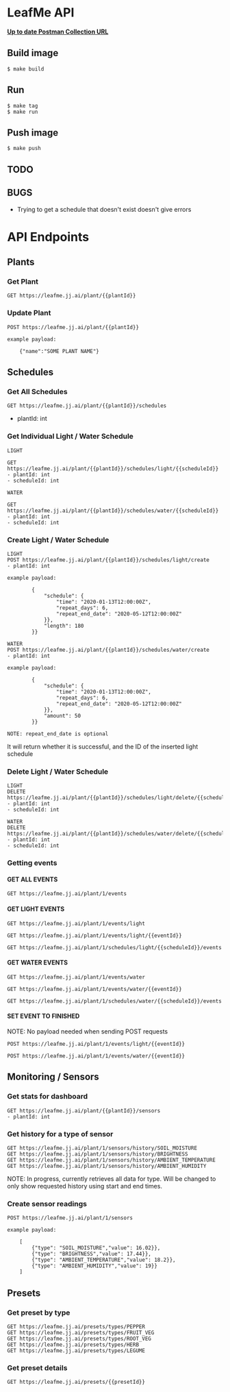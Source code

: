 # LeafMe API

[**Up to date Postman Collection URL**](https://www.postman.com/collections/c6f4d4b5c1d5295434ad?fbclid=IwAR0_vRAADSIVirLYfEeMXPF9TxGjILXYZVoc5-x1W9779TXLgMhPpSttrks)

## Build image

```
$ make build
```

## Run

```
$ make tag
$ make run
```

## Push image
```
$ make push
```


## TODO

## BUGS

- Trying to get a schedule that doesn't exist doesn't give errors

# API Endpoints

## Plants

### Get Plant

```
GET https://leafme.jj.ai/plant/{{plantId}}
```

### Update Plant

```
POST https://leafme.jj.ai/plant/{{plantId}}

example payload: 

    {"name":"SOME PLANT NAME"}
```

## Schedules

### Get All Schedules

```
GET https://leafme.jj.ai/plant/{{plantId}}/schedules
```

- plantId: int

### Get Individual Light / Water Schedule

```
LIGHT

GET https://leafme.jj.ai/plant/{{plantId}}/schedules/light/{{scheduleId}}
- plantId: int
- scheduleId: int

WATER

GET https://leafme.jj.ai/plant/{{plantId}}/schedules/water/{{scheduleId}}
- plantId: int
- scheduleId: int
```

### Create Light / Water Schedule

```
LIGHT
POST https://leafme.jj.ai/plant/{{plantId}}/schedules/light/create
- plantId: int

example payload: 

        {
            "schedule": {
                "time": "2020-01-13T12:00:00Z",
                "repeat_days": 6,
                "repeat_end_date": "2020-05-12T12:00:00Z"
            }},
            "length": 180
        }}

WATER
POST https://leafme.jj.ai/plant/{{plantId}}/schedules/water/create
- plantId: int

example payload: 

        {
            "schedule": {
                "time": "2020-01-13T12:00:00Z",
                "repeat_days": 6,
                "repeat_end_date": "2020-05-12T12:00:00Z"
            }},
            "amount": 50
        }}

NOTE: repeat_end_date is optional
```

It will return whether it is successful, and the ID of the inserted light schedule

### Delete Light / Water Schedule

```
LIGHT
DELETE https://leafme.jj.ai/plant/{{plantId}}/schedules/light/delete/{{scheduleId}}
- plantId: int
- scheduleId: int

WATER
DELETE https://leafme.jj.ai/plant/{{plantId}}/schedules/water/delete/{{scheduleId}}
- plantId: int
- scheduleId: int
```

### Getting events

#### GET ALL EVENTS

```
GET https://leafme.jj.ai/plant/1/events
```

#### GET LIGHT EVENTS

```
GET https://leafme.jj.ai/plant/1/events/light

GET https://leafme.jj.ai/plant/1/events/light/{{eventId}}

GET https://leafme.jj.ai/plant/1/schedules/light/{{scheduleId}}/events
```

#### GET WATER EVENTS

```
GET https://leafme.jj.ai/plant/1/events/water

GET https://leafme.jj.ai/plant/1/events/water/{{eventId}}

GET https://leafme.jj.ai/plant/1/schedules/water/{{scheduleId}}/events
```

#### SET EVENT TO FINISHED

NOTE: No payload needed when sending POST requests

```
POST https://leafme.jj.ai/plant/1/events/light/{{eventId}}

POST https://leafme.jj.ai/plant/1/events/water/{{eventId}}
```

## Monitoring / Sensors

### Get stats for dashboard

```
GET https://leafme.jj.ai/plant/{{plantId}}/sensors
- plantId: int
```

### Get history for a type of sensor

```
GET https://leafme.jj.ai/plant/1/sensors/history/SOIL_MOISTURE
GET https://leafme.jj.ai/plant/1/sensors/history/BRIGHTNESS
GET https://leafme.jj.ai/plant/1/sensors/history/AMBIENT_TEMPERATURE
GET https://leafme.jj.ai/plant/1/sensors/history/AMBIENT_HUMIDITY
```

NOTE: In progress, currently retrieves all data for type. Will be changed to only show requested history using start and end times. 

### Create sensor readings

```
POST https://leafme.jj.ai/plant/1/sensors

example payload: 

    [
        {"type": "SOIL_MOISTURE","value": 16.02}},
        {"type": "BRIGHTNESS","value": 17.44}},
        {"type": "AMBIENT_TEMPERATURE","value": 18.2}},
        {"type": "AMBIENT_HUMIDITY","value": 19}}
    ]
```

## Presets

### Get preset by type

```
GET https://leafme.jj.ai/presets/types/PEPPER
GET https://leafme.jj.ai/presets/types/FRUIT_VEG
GET https://leafme.jj.ai/presets/types/ROOT_VEG
GET https://leafme.jj.ai/presets/types/HERB
GET https://leafme.jj.ai/presets/types/LEGUME
```

### Get preset details

```
GET https://leafme.jj.ai/presets/{{presetId}}
```
